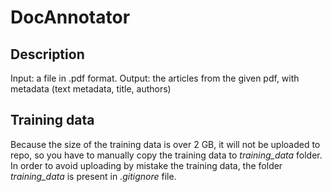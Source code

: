 # DocAnnotator
## Description
Input: a file in .pdf format. Output: the articles from the given pdf, with metadata (text metadata, title, authors)

## Training data
Because the size of the training data is over 2 GB, it will not be uploaded to repo, so you have to manually copy the training data to *training_data* folder. In order to avoid uploading by mistake the training data, the folder *training_data* is present in *.gitignore* file.



